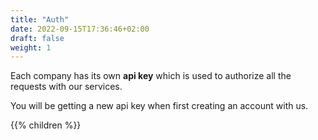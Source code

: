 ```yaml
---
title: "Auth"
date: 2022-09-15T17:36:46+02:00
draft: false
weight: 1
---
```


Each company has its own **api key** which is used to authorize all the requests with our services.

You will be getting a new api key when first creating an account with us.

{{% children  %}}